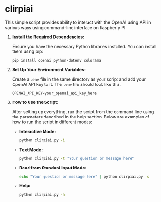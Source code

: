 # clirpiai
This simple script provides ability to interact with the OpenAI using API in various ways using command-line interface on Raspberry PI

1. **Install the Required Dependencies:**

   Ensure you have the necessary Python libraries installed. You can install them using pip:

   ```bash
   pip install openai python-dotenv colorama
   ```

2. **Set Up Your Environment Variables:**

   Create a `.env` file in the same directory as your script and add your OpenAI API key to it. The `.env` file should look like this:

   ```plaintext
   OPENAI_API_KEY=your_openai_api_key_here
   ```

3. **How to Use the Script:**

   After setting up everything, run the script from the command line using the parameters described in the help section. Below are examples of how to run the script in different modes:

   - **Interactive Mode:**
     ```bash
     python clirpiai.py -i
     ```

   - **Text Mode:**
     ```bash
     python clirpiai.py -t "Your question or message here"
     ```

   - **Read from Standard Input Mode:**
     ```bash
     echo "Your question or message here" | python clirpiai.py -s
     ```

   - **Help:**
     ```bash
     python clirpiai.py -h
     ```
